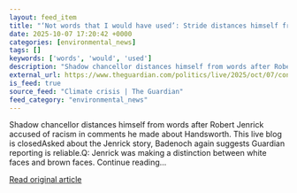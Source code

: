 ```yaml
---
layout: feed_item
title: "‘Not words that I would have used’: Stride distances himself from Jenrick’s ‘no white faces’ comments – as it happened"
date: 2025-10-07 17:20:42 +0000
categories: [environmental_news]
tags: []
keywords: ['words', 'would', 'used']
description: "Shadow chancellor distances himself from words after Robert Jenrick accused of racism in comments he made about Handsworth"
external_url: https://www.theguardian.com/politics/live/2025/oct/07/conservative-tory-conference-kemi-badenoch-jenrick-starmer-labour-protests-reform-uk-politics-live-news-updates
is_feed: true
source_feed: "Climate crisis | The Guardian"
feed_category: "environmental_news"
---
```


Shadow chancellor distances himself from words after Robert Jenrick accused of racism in comments he made about Handsworth. This live blog is closedAsked about the Jenrick story, Badenoch again suggests Guardian reporting is reliable.Q: Jenrick was making a distinction between white faces and brown faces. Continue reading...

[Read original article](https://www.theguardian.com/politics/live/2025/oct/07/conservative-tory-conference-kemi-badenoch-jenrick-starmer-labour-protests-reform-uk-politics-live-news-updates)
